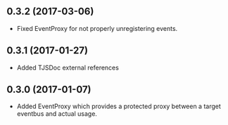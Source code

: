 ## 0.3.2 (2017-03-06)
- Fixed EventProxy for not properly unregistering events. 

## 0.3.1 (2017-01-27)
- Added TJSDoc external references 

## 0.3.0 (2017-01-07)
- Added EventProxy which provides a protected proxy between a target eventbus and actual usage. 

